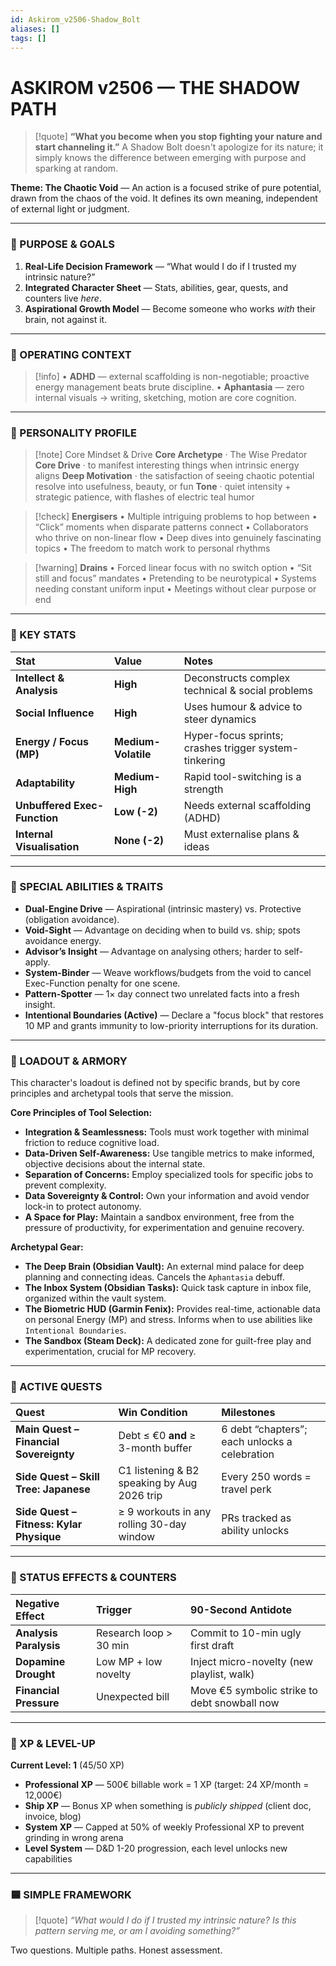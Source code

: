 ```yaml
---
id: Askirom_v2506-Shadow_Bolt
aliases: []
tags: []
---
```


# ASKIROM v2506 — THE SHADOW PATH

> [!quote]
> **“What you become when you stop fighting your nature and start channeling it.”**
> A Shadow Bolt doesn't apologize for its nature; it simply knows the difference between emerging with purpose and sparking at random.

**Theme: The Chaotic Void** — An action is a focused strike of pure potential, drawn from the chaos of the void. It defines its own meaning, independent of external light or judgment.

---

### 🔹 PURPOSE & GOALS

1. **Real-Life Decision Framework** — “What would I do if I trusted my intrinsic nature?”
2. **Integrated Character Sheet** — Stats, abilities, gear, quests, and counters live _here_.
3. **Aspirational Growth Model** — Become someone who works _with_ their brain, not against it.

---

### 🔹 OPERATING CONTEXT

> [!info]
> • **ADHD** — external scaffolding is non-negotiable; proactive energy management beats brute discipline.
> • **Aphantasia** — zero internal visuals → writing, sketching, motion are core cognition.

---

### 🔹 PERSONALITY PROFILE

> [!note] Core Mindset & Drive
> **Core Archetype** · The Wise Predator
> **Core Drive** · to manifest interesting things when intrinsic energy aligns
> **Deep Motivation** · the satisfaction of seeing chaotic potential resolve into usefulness, beauty, or fun
> **Tone** · quiet intensity + strategic patience, with flashes of electric teal humor

> [!check] **Energisers**
> • Multiple intriguing problems to hop between
> • “Click” moments when disparate patterns connect
> • Collaborators who thrive on non-linear flow
> • Deep dives into genuinely fascinating topics
> • The freedom to match work to personal rhythms

> [!warning] **Drains**
> • Forced linear focus with no switch option
> • “Sit still and focus” mandates
> • Pretending to be neurotypical
> • Systems needing constant uniform input
> • Meetings without clear purpose or end

---

### 🔹 KEY STATS

| Stat                         | Value               | Notes                                                 |
| :--------------------------- | :------------------ | :---------------------------------------------------- |
| **Intellect & Analysis**     | **High**            | Deconstructs complex technical & social problems      |
| **Social Influence**         | **High**            | Uses humour & advice to steer dynamics                |
| **Energy / Focus (MP)**      | **Medium-Volatile** | Hyper-focus sprints; crashes trigger system-tinkering |
| **Adaptability**             | **Medium-High**     | Rapid tool-switching is a strength                    |
| **Unbuffered Exec-Function** | **Low (-2)**        | Needs external scaffolding (ADHD)                     |
| **Internal Visualisation**   | **None (-2)**       | Must externalise plans & ideas                        |

---

### 🔹 SPECIAL ABILITIES & TRAITS

- **Dual-Engine Drive** — Aspirational (intrinsic mastery) vs. Protective (obligation avoidance).
- **Void-Sight** — Advantage on deciding when to build vs. ship; spots avoidance energy.
- **Advisor’s Insight** — Advantage on analysing others; harder to self-apply.
- **System-Binder** — Weave workflows/budgets from the void to cancel Exec-Function penalty for one scene.
- **Pattern-Spotter** — 1× day connect two unrelated facts into a fresh insight.
- **Intentional Boundaries (Active)** — Declare a "focus block" that restores 10 MP and grants immunity to low-priority interruptions for its duration.

---

### 🔹 LOADOUT & ARMORY

This character's loadout is defined not by specific brands, but by core principles and archetypal tools that serve the mission.

**Core Principles of Tool Selection:**

- **Integration & Seamlessness:** Tools must work together with minimal friction to reduce cognitive load.
- **Data-Driven Self-Awareness:** Use tangible metrics to make informed, objective decisions about the internal state.
- **Separation of Concerns:** Employ specialized tools for specific jobs to prevent complexity.
- **Data Sovereignty & Control:** Own your information and avoid vendor lock-in to protect autonomy.
- **A Space for Play:** Maintain a sandbox environment, free from the pressure of productivity, for experimentation and genuine recovery.

**Archetypal Gear:**

- **The Deep Brain (Obsidian Vault):** An external mind palace for deep planning and connecting ideas. Cancels the `Aphantasia` debuff.
- **The Inbox System (Obsidian Tasks):** Quick task capture in inbox file, organized within the vault system.
- **The Biometric HUD (Garmin Fenix):** Provides real-time, actionable data on personal Energy (MP) and stress. Informs when to use abilities like `Intentional Boundaries`.
- **The Sandbox (Steam Deck):** A dedicated zone for guilt-free play and experimentation, crucial for MP recovery.

---

### 🔹 ACTIVE QUESTS

| Quest                                    | Win Condition                               | Milestones                                    |
| :--------------------------------------- | :------------------------------------------ | :-------------------------------------------- |
| **Main Quest – Financial Sovereignty**   | Debt ≤ €0 **and** ≥ 3-month buffer          | 6 debt “chapters”; each unlocks a celebration |
| **Side Quest – Skill Tree: Japanese**    | C1 listening & B2 speaking by Aug 2026 trip | Every 250 words = travel perk                 |
| **Side Quest – Fitness: Kylar Physique** | ≥ 9 workouts in any rolling 30-day window   | PRs tracked as ability unlocks                |

---

### 🔹 STATUS EFFECTS & COUNTERS

| Negative Effect        | Trigger                | 90-Second Antidote                           |
| :--------------------- | :--------------------- | :------------------------------------------- |
| **Analysis Paralysis** | Research loop > 30 min | Commit to 10-min ugly first draft            |
| **Dopamine Drought**   | Low MP + low novelty   | Inject micro-novelty (new playlist, walk)    |
| **Financial Pressure** | Unexpected bill        | Move €5 symbolic strike to debt snowball now |

---

### 🔹 XP & LEVEL-UP

**Current Level: 1** (45/50 XP)

- **Professional XP** — 500€ billable work = 1 XP (target: 24 XP/month = 12,000€)
- **Ship XP** — Bonus XP when something is _publicly shipped_ (client doc, invoice, blog)
- **System XP** — Capped at 50% of weekly Professional XP to prevent grinding in wrong arena
- **Level System** — D&D 1-20 progression, each level unlocks new capabilities

---

### 🟦 SIMPLE FRAMEWORK

> [!quote]
> _“What would I do if I trusted my intrinsic nature?_
> _Is this pattern serving me, or am I avoiding something?”_

Two questions. Multiple paths. Honest assessment.
